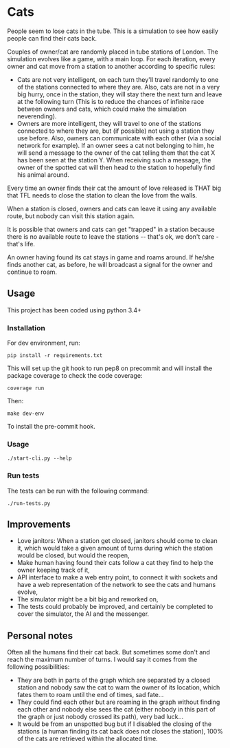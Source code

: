 # Cats

People seem to lose cats in the tube. This is a simulation to see how easily
people can find their cats back.

Couples of owner/cat are randomly placed in tube stations of London. The
simulation evolves like a game, with a main loop. For each iteration, every
owner and cat move from a station to another according to specific rules:
- Cats are not very intelligent, on each turn they'll travel randomly to one
  of the stations connected to where they are.
  Also, cats are not in a very big hurry, once in the station, they will stay
  there the next turn and leave at the following turn (This is to reduce the
  chances of infinite race between owners and cats, which could make the
  simulation neverending).
- Owners are more intelligent, they will travel to one of the stations
  connected to where they are, but (if possible) not using a station they use
  before.
  Also, owners can communicate with each other (via a social network for
  example). If an owner sees a cat not belonging to him, he will send a message
  to the owner of the cat telling them that the cat X has been seen at the
  station Y.
  When receiving such a message, the owner of the spotted cat will then head to
  the station to hopefully find his animal around.

Every time an owner finds their cat the amount of love released is THAT big
that TFL needs to close the station to clean the love from the walls.

When a station is closed, owners and cats can leave it using any available
route, but nobody can visit this station again.

It is possible that owners and cats can get "trapped" in a station because
there is no available route to leave the stations -- that's ok, we don't care -
that's life.

An owner having found its cat stays in game and roams around. If he/she finds
another cat, as before, he will broadcast a signal for the owner and continue
to roam.

## Usage

This project has been coded using python 3.4+

### Installation

For dev environment, run:

	pip install -r requirements.txt

This will set up the git hook to run pep8 on precommit and will install the
package coverage to check the code coverage:

	coverage run

Then:

	make dev-env

To install the pre-commit hook.

### Usage

	./start-cli.py --help

### Run tests

The tests can be run with the following command:

	./run-tests.py

## Improvements

- Love janitors: When a station get closed, janitors should come to clean it,
  which would take a given amount of turns during which the station would be
  closed, but would the reopen,
- Make human having found their cats follow a cat they find to help the owner
  keeping track of it,
- API interface to make a web entry point, to connect it with sockets and have a
  web representation of the network to see the cats and humans evolve,
- The simulator might be a bit big and reworked on,
- The tests could probably be improved, and certainly be completed to cover the
  simulator, the AI and the messenger.

## Personal notes

Often all the humans find their cat back. But sometimes some don't and reach the
maximum number of turns. I would say it comes from the following possibilities:
- They are both in parts of the graph which are separated by a closed station
  and nobody saw the cat to warn the owner of its location, which fates them to
  roam until the end of times, sad fate...
- They could find each other but are roaming in the graph without finding each
  other and nobody else sees the cat (either nobody in this part of the graph or
  just nobody crossed its path), very bad luck...
- It would be from an unspotted bug but if I disabled the closing of the
  stations (a human finding its cat back does not closes the station), 100% of
  the cats are retrieved within the allocated time.
